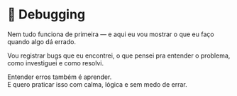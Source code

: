 # 🐞 Debugging

Nem tudo funciona de primeira — e aqui eu vou mostrar o que eu faço quando algo dá errado.

Vou registrar bugs que eu encontrei, o que pensei pra entender o problema, como investiguei e como resolvi.

Entender erros também é aprender.  
E quero praticar isso com calma, lógica e sem medo de errar.
